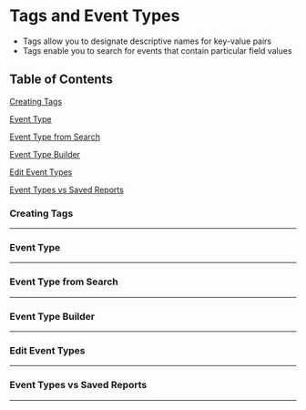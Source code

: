# Tags and Event Types

- Tags allow you to designate descriptive names for key-value pairs
- Tags enable you to search for events that contain particular field values


## Table of Contents

[Creating Tags](#creating-tags)

[Event Type](#event-type)

[Event Type from Search](#event-type-from-search)

[Event Type Builder](#event-type-builder)

[Edit Event Types](#edit-event-types)

[Event Types vs Saved Reports](#event-types-vs-saved-reports)




### Creating Tags
------------



### Event Type
------------



### Event Type from Search
------------



### Event Type Builder
------------


### Edit Event Types
------------



### Event Types vs Saved Reports
------------
